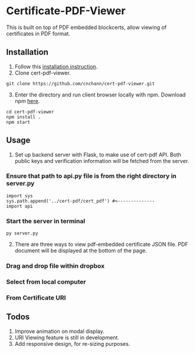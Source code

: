 # Certificate-PDF-Viewer

This is built on top of PDF embedded blockcerts, allow viewing of certificates in PDF format.

## Installation 
1. Follow this [installation instruction](https://github.com/ppfish45/cert-pdf).
2. Clone cert-pdf-viewer.
```
git clone https://github.com/cnchann/cert-pdf-viewer.git
```
3. Enter the directory and run client browser locally with npm. Download npm [here](https://nodejs.org/en/download/).
```
cd cert-pdf-viewer
npm install .
npm start
```
## Usage
1. Set up backend server with Flask, to make use of cert-pdf API. Both public keys and verification information will be fetched from the server.
### Ensure that path to api.py file is from the right directory in server.py
```
import sys
sys.path.append('../cert-pdf/cert_pdf') #<--------------
import api
```
### Start the server in terminal
```
py server.py
```

2. There are three ways to view pdf-embedded certificate JSON file. PDF document will be displayed at the bottom of the page.
### Drag and drop file within dropbox
### Select from local computer
### From Certificate URI

## Todos
1. Improve animation on modal display.
2. URI Viewing feature is still in development.
3. Add responsive design, for re-sizing purposes.
